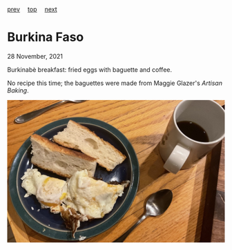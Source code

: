 [prev](bulgaria.md)&emsp;
[top](../index.md)&emsp;
[next](burundi.md)
# Burkina Faso
28 November, 2021


Burkinab&egrave; breakfast: fried eggs with baguette and coffee.

No recipe this time; the baguettes were made from Maggie Glazer's
_Artisan Baking_.

![Burkinabe breakfast](images/burkina_faso.jpeg)